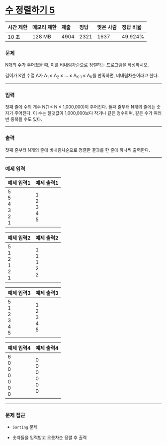 # [수 정렬하기 5](https://www.acmicpc.net/problem/15688)

<div align = center>

| 시간 제한 | 메모리 제한 | 제출 | 정답 | 맞은 사람 | 정답 비율 |
| :-------- | :---------- | :--- | :--- | :-------- | :-------- |
| 10 초     | 128 MB      | 4904 | 2321 | 1637      | 49.924%   |

</div>

### 문제

N개의 수가 주어졌을 때, 이를 비내림차순으로 정렬하는 프로그램을 작성하시오.

길이가 K인 수열 A가 A<sub>1</sub> ≤ A<sub>2</sub> ≤ ... ≤ A<sub>K-1</sub> ≤ A<sub>K</sub>를 만족하면, 비내림차순이라고 한다.

---

### 입력

첫째 줄에 수의 개수 N(1 ≤ N ≤ 1,000,000)이 주어진다. 둘째 줄부터 N개의 줄에는 숫자가 주어진다. 이 수는 절댓값이 1,000,000보다 작거나 같은 정수이며, 같은 수가 여러 번 중복될 수도 있다.

---

### 출력

첫째 줄부터 N개의 줄에 비내림차순으로 정렬한 결과를 한 줄에 하나씩 출력한다.

---

### 예제 입력

| 예제 입력1                      | 예제 출력1                |
| :------------------------------ | :------------------------ |
| 5<br/>5<br/>4<br/>3<br/>2<br/>1 | 1<br/>2<br/>3<br/>4<br/>5 |

| 예제 입력2                      | 예제 출력2                |
| :------------------------------ | :------------------------ |
| 5<br/>1<br/>2<br/>1<br/>2<br/>1 | 1<br/>1<br/>1<br/>2<br/>2 |

| 예제 입력3                      | 예제 출력3                |
| :------------------------------ | :------------------------ |
| 5<br/>1<br/>2<br/>3<br/>4<br/>5 | 1<br/>2<br/>3<br/>4<br/>5 |

| 예제 입력4                            | 예제 출력4                      |
| :------------------------------------ | :------------------------------ |
| 6<br/>0<br/>0<br/>0<br/>0<br/>0<br/>0 | 0<br/>0<br/>0<br/>0<br/>0<br/>0 |

---

### 문제 접근

  - `Sorting` 문제

  - 숫자들을 입력받고 오름차순 정렬 후 출력